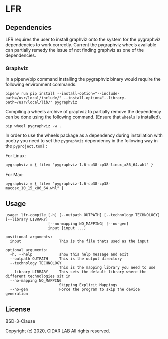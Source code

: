 # LFR

## Dependencies 

LFR requires the user to install graphviz onto the system for the pygraphviz dependencies to work correctly. Current the pygraphviz wheels available can partially remedy the issue of not finding graphviz as one of the dependencies.

### Graphviz

In a pipenv/pip command installing the pygraphviz binary would require the following environment commands.

```
pipenv run pip install --install-option="--include-path=/usr/local/include/" --install-option="--library-path=/usr/local/lib/" pygraphviz
```

Compiling a wheels archive of graphviz to partially remove the dependency can be done using the following command. (Ensure that `wheels` is installed).

```
pip wheel pygraphviz -w .
```

In order to use the wheels package as a dependency during installation with poetry you need to set the `pygraphviz` dependency in the following way in the `pyproject.toml` :

For Linux:
```
pygraphviz = { file= "pygraphviz-1.6-cp38-cp38-linux_x86_64.whl" }
```

For Mac:
```
pygraphviz = { file= "pygraphviz-1.6-cp38-cp38-macosx_10_15_x86_64.whl" }
```

## Usage

```
usage: lfr-compile [-h] [--outpath OUTPATH] [--technology TECHNOLOGY] [--library LIBRARY]
                   [--no-mapping NO_MAPPING] [--no-gen]
                   input [input ...]

positional arguments:
  input                 This is the file thats used as the input

optional arguments:
  -h, --help            show this help message and exit
  --outpath OUTPATH     This is the output directory
  --technology TECHNOLOGY
                        This is the mapping library you need to use
  --library LIBRARY     This sets the default library where the different technologies sit in
  --no-mapping NO_MAPPING
                        Skipping Explicit Mappings
  --no-gen              Force the program to skip the device generation
  ```

## License

BSD-3-Clause

Copyright (c) 2020, CIDAR LAB All rights reserved.

